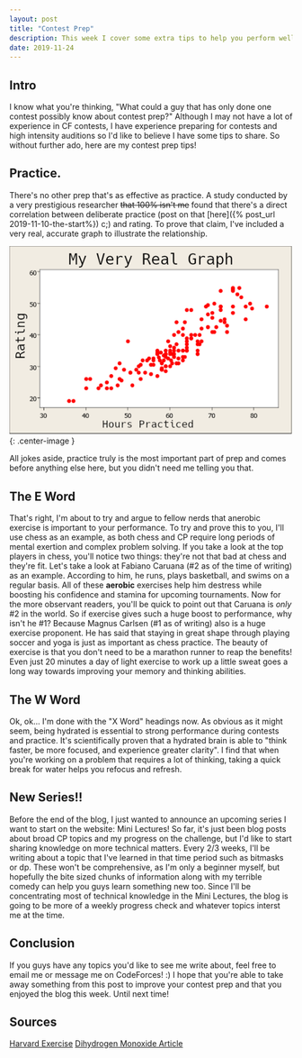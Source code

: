 ```yaml
---
layout: post
title: "Contest Prep"
description: This week I cover some extra tips to help you perform well during CodeForces/AtCoder contests.
date: 2019-11-24
---
```


## Intro
I know what you're thinking, "What could a guy that has only done one contest
possibly know about contest prep?" Although I may not have a lot of experience
in CF contests, I have experience preparing for contests and high intensity
auditions so I'd like to believe I have some tips to share. So without further
ado, here are my contest prep tips!

## Practice.
There's no other prep that's as effective as practice. A study conducted by a
very prestigious researcher ~~that 100% isn't me~~ found that there's a direct
correlation between deliberate practice (post on that [here]({% post_url
2019-11-10-the-start%}) c;) and rating. To prove that claim, I've included a
very real, accurate graph to illustrate the relationship.
    
![Absolutely Real Graph](/assets/fake_graph.png){: .center-image }

All jokes aside, practice truly is the most important part of prep and comes before
anything else here, but you didn't need me telling you that.

## The E Word
That's right, I'm about to try and argue to fellow nerds that anerobic exercise
is important to your performance. To try and prove this to you, I'll use chess
as an example, as both chess and CP require long periods of mental exertion and
complex problem solving. If you take a look at the top players in chess, you'll
notice two things: they're not that bad at chess and they're fit. Let's take a
look at Fabiano Caruana (#2 as of the time of writing) as an example. According
to him, he runs, plays basketball, and swims on a regular basis. All of these
**aerobic** exercises help him destress while boosting his confidence and
stamina for upcoming tournaments. Now for the more observant readers, you'll be
quick to point out that Caruana is *only* #2 in the world. So if exercise gives
such a huge boost to performance, why isn't he #1?  Because Magnus Carlsen (#1
as of writing) also is a huge exercise proponent. He has said that staying in
great shape through playing soccer and yoga is just as important as chess
practice. The beauty of exercise is that you don't need to be a marathon runner
to reap the benefits! Even just 20 minutes a day of light exercise to work up a
little sweat goes a long way towards improving your memory and thinking
abilities. 

## The W Word
Ok, ok... I'm done with the "X Word" headings now. As obvious as it might seem,
being hydrated is essential to strong performance during contests and practice.
It's scientifically proven that a hydrated brain is able to "think faster, be
more focused, and experience greater clarity". I find that when
you're working on a problem that requires a lot of thinking, taking a quick
break for water helps you refocus and refresh. 

## New Series!!
Before the end of the blog, I just wanted to announce an upcoming series I want
to start on the website: Mini Lectures! So far, it's just been blog posts about
broad CP topics and my progress on the challenge, but I'd like to start sharing
knowledge on more technical matters. Every 2/3 weeks, I'll be writing about a
topic that I've learned in that time period such as bitmasks or dp. These won't
be comprehensive, as I'm only a beginner myself, but hopefully the bite sized
chunks of information along with my terrible comedy can help you guys learn
something new too. Since I'll be concentrating most of technical knowledge in
the Mini Lectures, the blog is going to be more of a weekly progress check and
whatever topics interst me at the time.

## Conclusion
If you guys have any topics you'd like to see me write about, feel free to
email me or message me on CodeForces! :) I hope that you're able to take away
something from this post to improve your contest prep and that you enjoyed the
blog this week. Until next time!

## Sources
[Harvard Exercise](https://www.health.harvard.edu/blog/regular-exercise-changes-brain-improve-memory-thinking-skills-201404097110)
[Dihydrogen Monoxide Article](https://shcs.ucdavis.edu/blog/archive/healthy-habits/your-brain-h2o)
